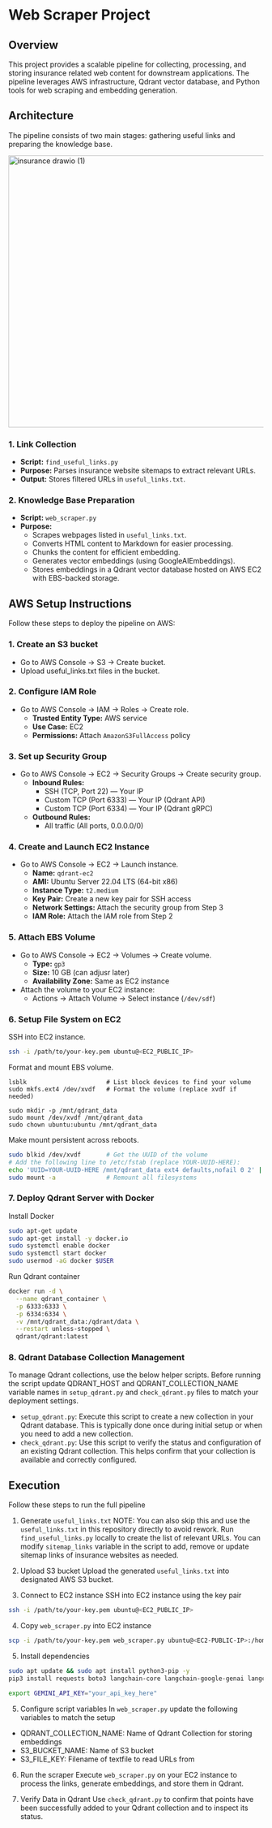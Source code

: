 # Web Scraper Project

## Overview

This project provides a scalable pipeline for collecting, processing, and storing insurance related web content for downstream applications. The pipeline leverages AWS infrastructure, Qdrant vector database, and Python tools for web scraping and embedding generation.


## Architecture

The pipeline consists of two main stages: gathering useful links and preparing the knowledge base. 

<img width="862" height="536" alt="insurance drawio (1)" src="https://github.com/user-attachments/assets/1da89b33-a138-4f98-bea8-d59e238c30f2" />


### 1. Link Collection
- **Script:** `find_useful_links.py`
- **Purpose:** Parses insurance website sitemaps to extract relevant URLs.
- **Output:** Stores filtered URLs in `useful_links.txt`.

### 2. Knowledge Base Preparation

- **Script:** `web_scraper.py`
- **Purpose:** 
    - Scrapes webpages listed in `useful_links.txt`.
    - Converts HTML content to Markdown for easier processing.
    - Chunks the content for efficient embedding.
    - Generates vector embeddings (using GoogleAIEmbeddings).
    - Stores embeddings in a Qdrant vector database hosted on AWS EC2 with EBS-backed storage.


## AWS Setup Instructions
Follow these steps to deploy the pipeline on AWS:

### 1. Create an S3 bucket
- Go to AWS Console → S3 → Create bucket.
- Upload useful_links.txt files in the bucket.


### 2. Configure IAM Role
- Go to AWS Console → IAM → Roles → Create role.
    - **Trusted Entity Type:** AWS service
    - **Use Case:** EC2
    - **Permissions:** Attach `AmazonS3FullAccess` policy

### 3. Set up Security Group
- Go to AWS Console → EC2 → Security Groups → Create security group.
    - **Inbound Rules:**
        - SSH (TCP, Port 22) — Your IP
        - Custom TCP (Port 6333) — Your IP (Qdrant API)
        - Custom TCP (Port 6334) — Your IP (Qdrant gRPC)
    - **Outbound Rules:**
        - All traffic (All ports, 0.0.0.0/0)

### 4. Create and Launch EC2 Instance
- Go to AWS Console → EC2 → Launch instance.
    - **Name:** `qdrant-ec2`
    - **AMI:** Ubuntu Server 22.04 LTS (64-bit x86)
    - **Instance Type:** `t2.medium` 
    - **Key Pair:** Create a new key pair for SSH access
    - **Network Settings:** Attach the security group from Step 3
    - **IAM Role:** Attach the IAM role from Step 2

### 5. Attach EBS Volume
- Go to AWS Console → EC2 → Volumes → Create volume.
    - **Type:** `gp3`
    - **Size:** 10 GB (can adjusr later)
    - **Availability Zone:** Same as EC2 instance
- Attach the volume to your EC2 instance:
    - Actions → Attach Volume → Select instance (`/dev/sdf`)


### 6. Setup File System on EC2

SSH into EC2 instance.
```sh
ssh -i /path/to/your-key.pem ubuntu@<EC2_PUBLIC_IP>
```

Format and mount EBS volume. 
```
lsblk                      # List block devices to find your volume
sudo mkfs.ext4 /dev/xvdf   # Format the volume (replace xvdf if needed)

sudo mkdir -p /mnt/qdrant_data
sudo mount /dev/xvdf /mnt/qdrant_data
sudo chown ubuntu:ubuntu /mnt/qdrant_data
```

Make mount persistent across reboots.
```sh
sudo blkid /dev/xvdf       # Get the UUID of the volume
# Add the following line to /etc/fstab (replace YOUR-UUID-HERE):
echo 'UUID=YOUR-UUID-HERE /mnt/qdrant_data ext4 defaults,nofail 0 2' | sudo tee -a /etc/fstab
sudo mount -a              # Remount all filesystems
```

### 7. Deploy Qdrant Server with Docker

Install Docker
```sh
sudo apt-get update
sudo apt-get install -y docker.io
sudo systemctl enable docker
sudo systemctl start docker
sudo usermod -aG docker $USER
```

Run Qdrant container
```sh
docker run -d \
  --name qdrant_container \
  -p 6333:6333 \
  -p 6334:6334 \
  -v /mnt/qdrant_data:/qdrant/data \
  --restart unless-stopped \
  qdrant/qdrant:latest

```

### 8. Qdrant Database Collection Management
To manage Qdrant collections, use the below helper scripts. Before running the script update QDRANT_HOST and QDRANT_COLLECTION_NAME variable names in `setup_qdrant.py` and `check_qdrant.py` files to match your deployment settings.
- `setup_qdrant.py`: Execute this script to create a new collection in your Qdrant database. This is typically done once during initial setup or when you need to add a new collection.
- `check_qdrant.py`: Use this script to verify the status and configuration of an existing Qdrant collection. This helps confirm that your collection is available and correctly configured.


## Execution

Follow these steps to run the full pipeline 

1. Generate `useful_links.txt`
NOTE: You can also skip this and use the `useful_links.txt` in this repository directly to avoid rework.
Run `find_useful_links.py` locally to create the list of relevant URLs. You can modify `sitemap_links` variable in the script to add, remove or update sitemap links of insurance websites as needed. 

3. Upload S3 bucket
Upload the generated `useful_links.txt` into designated AWS S3 bucket.

4. Connect to EC2 instance
SSH into EC2 instance using the key pair
```sh
ssh -i /path/to/your-key.pem ubuntu@<EC2_PUBLIC_IP>
```

4. Copy `web_scraper.py` into EC2 instance
```sh
scp -i /path/to/your-key.pem web_scraper.py ubuntu@<EC2-PUBLIC-IP>:/home/ubuntu/
```
5. Install dependencies
```sh
sudo apt update && sudo apt install python3-pip -y
pip3 install requests boto3 langchain-core langchain-google-genai langchain qdrant-client

export GEMINI_API_KEY="your_api_key_here"
```
5. Configure script variables 
In `web_scraper.py` update the following variables to match the setup 
- QDRANT_COLLECTION_NAME: Name of Qdrant Collection for storing embeddings
- S3_BUCKET_NAME: Name of S3 bucket
- S3_FILE_KEY: Filename of textfile to read URLs from

6. Run the scraper
Execute `web_scraper.py` on your EC2 instance to process the links, generate embeddings, and store them in Qdrant.


7. Verify Data in Qdrant
Use `check_qdrant.py` to confirm that points have been successfully added to your Qdrant collection and to inspect its status.

